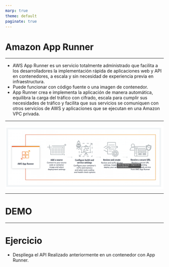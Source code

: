 ```yaml
---
marp: true
theme: default
paginate: true
---
```


<style>
img[alt~="center"] {
  display: block;
  margin: 0 auto;
}
</style>

# Amazon App Runner

---

- AWS App Runner es un servicio totalmente administrado que facilita a los desarrolladores la implementación rápida de aplicaciones web y API en contenedores, a escala y sin necesidad de experiencia previa en infraestructura. 
- Puede funcionar con código fuente o una imagen de contenedor. 
- App Runner crea e implementa la aplicación de manera automática, equilibra la carga del tráfico con cifrado, escala para cumplir sus necesidades de tráfico y facilita que sus servicios se comuniquen con otros servicios de AWS y aplicaciones que se ejecutan en una Amazon VPC privada. 

---

![center](imgs/1.png)

---

# DEMO

---

# Ejercicio

- Despliega el API Realizado anteriormente en un contenedor con App Runner.